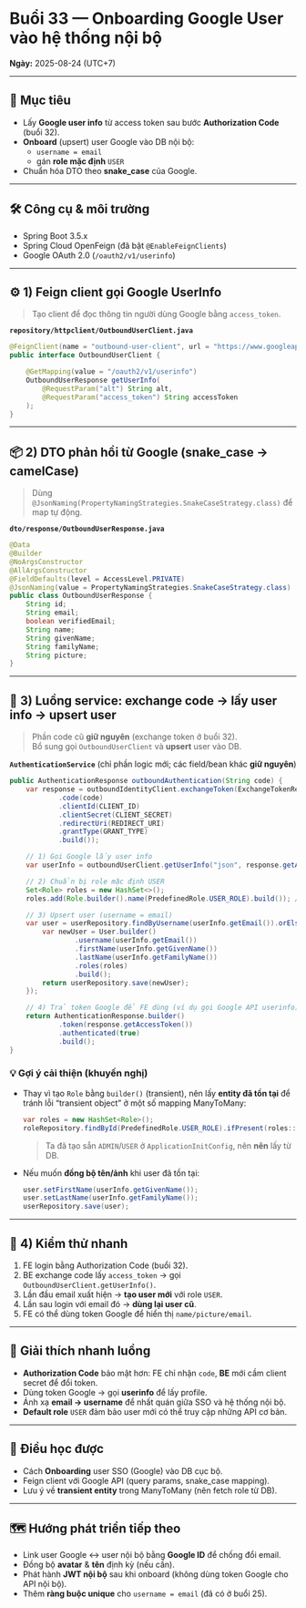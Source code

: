 # Buổi 33 — Onboarding Google User vào hệ thống nội bộ

**Ngày:** 2025-08-24 (UTC+7)

---

## 🎯 Mục tiêu
- Lấy **Google user info** từ access token sau bước **Authorization Code** (buổi 32).
- **Onboard** (upsert) user Google vào DB nội bộ:
  - `username = email`
  - gán **role mặc định** `USER`
- Chuẩn hóa DTO theo **snake_case** của Google.

---

## 🛠 Công cụ & môi trường
- Spring Boot 3.5.x
- Spring Cloud OpenFeign (đã bật `@EnableFeignClients`)
- Google OAuth 2.0 (`/oauth2/v1/userinfo`)

---

## ⚙️ 1) Feign client gọi Google UserInfo
> Tạo client để đọc thông tin người dùng Google bằng `access_token`.

**`repository/httpclient/OutboundUserClient.java`**
```java
@FeignClient(name = "outbound-user-client", url = "https://www.googleapis.com")
public interface OutboundUserClient {

    @GetMapping(value = "/oauth2/v1/userinfo")
    OutboundUserResponse getUserInfo(
        @RequestParam("alt") String alt,
        @RequestParam("access_token") String accessToken
    );
}
```

---

## 📦 2) DTO phản hồi từ Google (snake_case → camelCase)
> Dùng `@JsonNaming(PropertyNamingStrategies.SnakeCaseStrategy.class)` để map tự động.

**`dto/response/OutboundUserResponse.java`**
```java
@Data
@Builder
@NoArgsConstructor
@AllArgsConstructor
@FieldDefaults(level = AccessLevel.PRIVATE)
@JsonNaming(value = PropertyNamingStrategies.SnakeCaseStrategy.class)
public class OutboundUserResponse {
    String id;
    String email;
    boolean verifiedEmail;
    String name;
    String givenName;
    String familyName;
    String picture;
}
```

---

## 🔗 3) Luồng service: exchange code → lấy user info → upsert user
> Phần code cũ **giữ nguyên** (exchange token ở buổi 32).  
> Bổ sung gọi `OutboundUserClient` và **upsert** user vào DB.

**`AuthenticationService`** (chỉ phần logic mới; các field/bean khác **giữ nguyên**)
```java
public AuthenticationResponse outboundAuthentication(String code) {
    var response = outboundIdentityClient.exchangeToken(ExchangeTokenRequest.builder()
            .code(code)
            .clientId(CLIENT_ID)
            .clientSecret(CLIENT_SECRET)
            .redirectUri(REDIRECT_URI)
            .grantType(GRANT_TYPE)
            .build());

    // 1) Gọi Google lấy user info
    var userInfo = outboundUserClient.getUserInfo("json", response.getAccessToken());

    // 2) Chuẩn bị role mặc định USER
    Set<Role> roles = new HashSet<>();
    roles.add(Role.builder().name(PredefinedRole.USER_ROLE).build()); // default

    // 3) Upsert user (username = email)
    var user = userRepository.findByUsername(userInfo.getEmail()).orElseGet(() -> {
        var newUser = User.builder()
                .username(userInfo.getEmail())
                .firstName(userInfo.getGivenName())
                .lastName(userInfo.getFamilyName())
                .roles(roles)
                .build();
        return userRepository.save(newUser);
    });

    // 4) Trả token Google để FE dùng (ví dụ gọi Google API userinfo)
    return AuthenticationResponse.builder()
            .token(response.getAccessToken())
            .authenticated(true)
            .build();
}
```

### 💡 Gợi ý cải thiện (khuyến nghị)
- Thay vì tạo `Role` bằng `builder()` (transient), nên lấy **entity đã tồn tại** để tránh lỗi “transient object” ở một số mapping ManyToMany:
  ```java
  var roles = new HashSet<Role>();
  roleRepository.findById(PredefinedRole.USER_ROLE).ifPresent(roles::add);
  ```
  > Ta đã tạo sẵn `ADMIN`/`USER` ở `ApplicationInitConfig`, nên **nên** lấy từ DB.

- Nếu muốn **đồng bộ tên/ảnh** khi user đã tồn tại:
  ```java
  user.setFirstName(userInfo.getGivenName());
  user.setLastName(userInfo.getFamilyName());
  userRepository.save(user);
  ```

---

## 🧪 4) Kiểm thử nhanh
1. FE login bằng Authorization Code (buổi 32).  
2. BE exchange code lấy `access_token` → gọi `OutboundUserClient.getUserInfo()`.  
3. Lần đầu email xuất hiện → **tạo user mới** với role `USER`.  
4. Lần sau login với email đó → **dùng lại user cũ**.  
5. FE có thể dùng token Google để hiển thị `name/picture/email`.

---

## 🧩 Giải thích nhanh luồng
- **Authorization Code** bảo mật hơn: FE chỉ nhận `code`, **BE** mới cầm client secret để đổi token.  
- Dùng token Google → gọi **userinfo** để lấy profile.  
- Ánh xạ **email → username** để nhất quán giữa SSO và hệ thống nội bộ.  
- **Default role** `USER` đảm bảo user mới có thể truy cập những API cơ bản.

---

## 📌 Điều học được
- Cách **Onboarding** user SSO (Google) vào DB cục bộ.  
- Feign client với Google API (query params, snake_case mapping).  
- Lưu ý về **transient entity** trong ManyToMany (nên fetch role từ DB).

---

## 🗺️ Hướng phát triển tiếp theo
- Link user Google ↔ user nội bộ bằng **Google ID** để chống đổi email.  
- Đồng bộ **avatar** & **tên** định kỳ (nếu cần).  
- Phát hành **JWT nội bộ** sau khi onboard (không dùng token Google cho API nội bộ).  
- Thêm **ràng buộc unique** cho `username = email` (đã có ở buổi 25).

